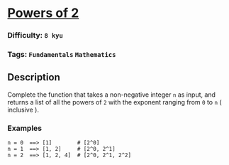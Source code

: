 # [Powers of 2](https://www.codewars.com/kata/57a083a57cb1f31db7000028)

### Difficulty: `8 kyu`

### Tags: `Fundamentals` `Mathematics`

## Description

Complete the function that takes a non-negative integer `n` as input, and returns a list of all the powers of `2` with the exponent ranging from `0` to `n` ( inclusive ).

### Examples

```
n = 0  ==> [1]        # [2^0]
n = 1  ==> [1, 2]     # [2^0, 2^1]
n = 2  ==> [1, 2, 4]  # [2^0, 2^1, 2^2]
```